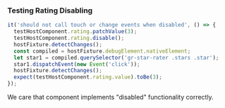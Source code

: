 ### Testing Rating Disabling

```typescript
it('should not call touch or change events when disabled', () => {
  testHostComponent.rating.patchValue(3);
  testHostComponent.rating.disable();
  hostFixture.detectChanges();
  const compiled = hostFixture.debugElement.nativeElement;
  let star1 = compiled.querySelector('gr-star-rater .stars .star');
  star1.dispatchEvent(new Event('click'));
  hostFixture.detectChanges();
  expect(testHostComponent.rating.value).toBe(3);
});
```

We care that component implements "disabled" functionality correctly.